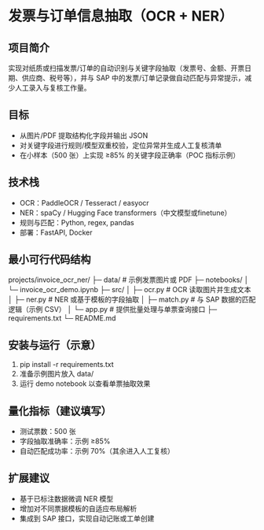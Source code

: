 # 发票与订单信息抽取（OCR + NER）

## 项目简介
实现对纸质或扫描发票/订单的自动识别与关键字段抽取（发票号、金额、开票日期、供应商、税号等），并与 SAP 中的发票/订单记录做自动匹配与异常提示，减少人工录入与复核工作量。

## 目标
- 从图片/PDF 提取结构化字段并输出 JSON
- 对关键字段进行规则/模型双重校验，定位异常并生成人工复核清单
- 在小样本（500 张）上实现 ≥85% 的关键字段正确率（POC 指标示例）

## 技术栈
- OCR：PaddleOCR / Tesseract / easyocr
- NER：spaCy / Hugging Face transformers（中文模型或finetune）
- 规则与匹配：Python, regex, pandas
- 部署：FastAPI, Docker

## 最小可行代码结构
projects/invoice_ocr_ner/
├─ data/                  # 示例发票图片或 PDF
├─ notebooks/
│  └─ invoice_ocr_demo.ipynb
├─ src/
│  ├─ ocr.py              # OCR 读取图片并生成文本
│  ├─ ner.py              # NER 或基于模板的字段抽取
│  ├─ match.py            # 与 SAP 数据的匹配逻辑（示例 CSV）
│  └─ app.py              # 提供批量处理与单票查询接口
├─ requirements.txt
└─ README.md

## 安装与运行（示意）
1. pip install -r requirements.txt
2. 准备示例图片放入 data/
3. 运行 demo notebook 以查看单票抽取效果

## 量化指标（建议填写）
- 测试票数：500 张
- 字段抽取准确率：示例 ≥85%
- 自动匹配成功率：示例 70%（其余进入人工复核）

## 扩展建议
- 基于已标注数据微调 NER 模型
- 增加对不同票据模板的自适应布局解析
- 集成到 SAP 接口，实现自动记账或工单创建
